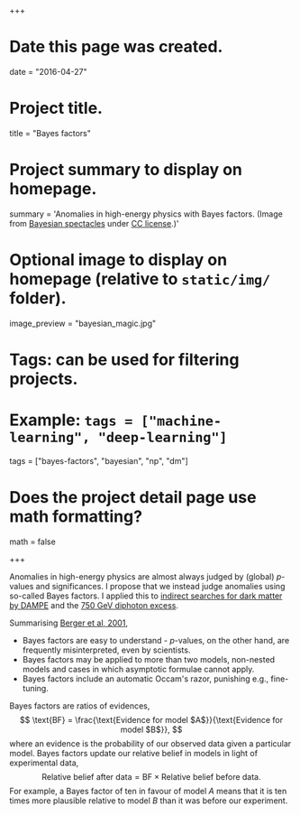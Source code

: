 +++
# Date this page was created.
date = "2016-04-27"

# Project title.
title = "Bayes factors"

# Project summary to display on homepage.
summary = 'Anomalies in high-energy physics with Bayes factors. (Image from [Bayesian spectacles](https://www.bayesianspectacles.org/library/) under [CC license](https://creativecommons.org/licenses/by-sa/2.0/).)'

# Optional image to display on homepage (relative to `static/img/` folder).
image_preview = "bayesian_magic.jpg"

# Tags: can be used for filtering projects.
# Example: `tags = ["machine-learning", "deep-learning"]`
tags = ["bayes-factors", "bayesian", "np", "dm"]

# Does the project detail page use math formatting?
math = false

+++

Anomalies in high-energy physics are almost always judged by (global) $p$-values and significances. I propose that we instead judge anomalies using so-called Bayes factors. I applied this to [indirect searches for dark matter by DAMPE](/publication/dampe_significance) and the [750 GeV diphoton excess](/publication/diphoton). 

Summarising [Berger et al, 2001](http://www.jstor.org/stable/4356165?seq=1#page_scan_tab_contents),

+ Bayes factors are easy to understand - *p*-values, on the other hand, are frequently misinterpreted, even by scientists.
+ Bayes factors may be applied to more than two models, non-nested models and cases in which asymptotic formulae cannot apply.
+ Bayes factors include an automatic Occam's razor, punishing e.g., fine-tuning.

Bayes factors are ratios of evidences,
$$
\text{BF} = \frac{\text{Evidence for model $A$}}{\text{Evidence for model $B$}},
$$
where an evidence is the probability of our observed data given a particular model. Bayes factors
update our relative belief in models in light of experimental data, 
$$
\text{Relative belief after data} = \text{BF} \times \text{Relative belief before data}.
$$
For example, a Bayes factor of ten in favour of model $A$ means that it is ten times more 
plausible relative to model $B$ than it was before our experiment.
